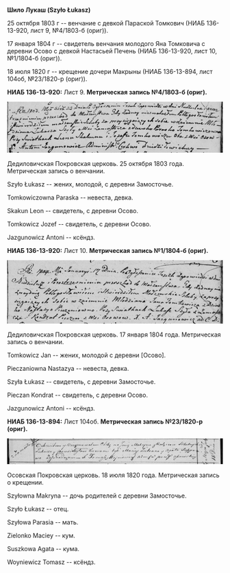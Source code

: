**Шило Лукаш (Szyło Łukasz)**

25 октября 1803 г -- венчание с девкой Параской Томкович (НИАБ
136-13-920, лист 9, №4/1803-б (ориг)).

17 января 1804 г -- свидетель венчания молодого Яна Томковича с деревни
Осово с девкой Настасьей Печень (НИАБ 136-13-920, лист 10, №1/1804-б
(ориг)).

18 июля 1820 г -- крещение дочери Макрыны (НИАБ 136-13-894, лист 104об,
№23/1820-р (ориг)).

**НИАБ 136-13-920:** Лист 9. **Метрическая запись №4/1803-б (ориг).**

![](./media/27e691c38f5626d59df8551480da565b318b89a1.png)

Дедиловичская Покровская церковь. 25 октября 1803 года. Метрическая
запись о венчании.

Szyło Łukasz -- жених, молодой, с деревни Замосточье.

Tomkowiczowna Paraska -- невеста, девка.

Skakun Leon -- свидетель, с деревни Осовo.

Tomkowicz Jozef -- свидетель, с деревни Осовo.

Jazgunowicz Antoni -- ксёндз.

**НИАБ 136-13-920:** Лист 10. **Метрическая запись №1/1804-б (ориг).**

![](./media/7de74643d05e83ec5e09136ecadc7e5f5b84b115.png)

Дедиловичская Покровская церковь. 17 января 1804 года. Метрическая
запись о венчании.

Tomkowicz Jan -- жених, молодой с деревни \[Осово\].

Pieczaniowna Nastazya -- невеста, девка.

Szyła Łukasz -- свидетель, с деревни Замосточье.

Pieczan Kondrat -- свидетель, с деревни Осовo.

Jazgunowicz Antoni -- ксёндз.

**НИАБ 136-13-894:** Лист 104об. **Метрическая запись №23/1820-р
(ориг).**

![](./media/9c6f11720442c62d5fa12c4e8f5f40121bd535dd.png)

Осовская Покровская церковь. 18 июля 1820 года. Метрическая запись о
крещении.

Szyłowna Makryna -- дочь родителей с деревни Замосточье.

Szyło Łukasz -- отец.

Szyłowa Parasia -- мать.

Zielonko Maciey -- кум.

Suszkowa Agata -- кума.

Woyniewicz Tomasz -- ксёндз.
